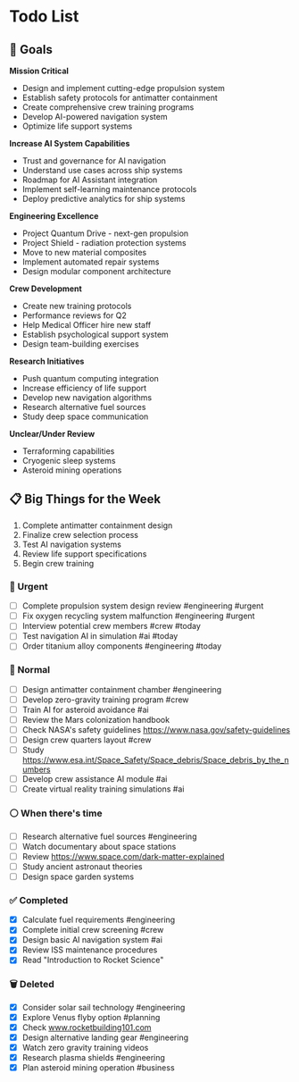# Todo List

## 🎯 Goals

**Mission Critical**
- Design and implement cutting-edge propulsion system
- Establish safety protocols for antimatter containment
- Create comprehensive crew training programs
- Develop AI-powered navigation system
- Optimize life support systems

**Increase AI System Capabilities**
- Trust and governance for AI navigation
- Understand use cases across ship systems
- Roadmap for AI Assistant integration
- Implement self-learning maintenance protocols
- Deploy predictive analytics for ship systems

**Engineering Excellence**
- Project Quantum Drive - next-gen propulsion
- Project Shield - radiation protection systems
- Move to new material composites
- Implement automated repair systems
- Design modular component architecture

**Crew Development**
- Create new training protocols
- Performance reviews for Q2
- Help Medical Officer hire new staff
- Establish psychological support system
- Design team-building exercises

**Research Initiatives**
- Push quantum computing integration
- Increase efficiency of life support
- Develop new navigation algorithms
- Research alternative fuel sources
- Study deep space communication

**Unclear/Under Review**
- Terraforming capabilities
- Cryogenic sleep systems
- Asteroid mining operations

## 📋 Big Things for the Week

1. Complete antimatter containment design
2. Finalize crew selection process
3. Test AI navigation systems
4. Review life support specifications
5. Begin crew training

### 🔴 Urgent

- [ ] Complete propulsion system design review #engineering #urgent
- [ ] Fix oxygen recycling system malfunction #engineering #urgent
- [ ] Interview potential crew members #crew #today
- [ ] Test navigation AI in simulation #ai #today
- [ ] Order titanium alloy components #engineering #today

### 🔵 Normal

- [ ] Design antimatter containment chamber #engineering
- [ ] Develop zero-gravity training program #crew
- [ ] Train AI for asteroid avoidance #ai
- [ ] Review the Mars colonization handbook
- [ ] Check NASA's safety guidelines https://www.nasa.gov/safety-guidelines
- [ ] Design crew quarters layout #crew
- [ ] Study https://www.esa.int/Space_Safety/Space_debris/Space_debris_by_the_numbers
- [ ] Develop crew assistance AI module #ai
- [ ] Create virtual reality training simulations #ai

### ⚪ When there's time

- [ ] Research alternative fuel sources #engineering
- [ ] Watch documentary about space stations
- [ ] Review https://www.space.com/dark-matter-explained
- [ ] Study ancient astronaut theories
- [ ] Design space garden systems

### ✅ Completed

- [x] Calculate fuel requirements #engineering
- [x] Complete initial crew screening #crew
- [x] Design basic AI navigation system #ai
- [x] Review ISS maintenance procedures
- [x] Read "Introduction to Rocket Science"

### 🗑️ Deleted

- [x] Consider solar sail technology #engineering
- [x] Explore Venus flyby option #planning
- [x] Check www.rocketbuilding101.com
- [x] Design alternative landing gear #engineering
- [x] Watch zero gravity training videos
- [x] Research plasma shields #engineering
- [x] Plan asteroid mining operation #business 
